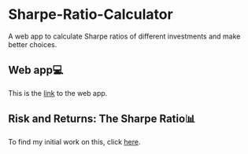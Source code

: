 # Sharpe-Ratio-Calculator
A web app to calculate Sharpe ratios of different investments and make better choices.

## Web app💻
This is the [link](https://sharpe-ratio-calculator.herokuapp.com/) to the web app.

## Risk and Returns: The Sharpe Ratio:bar_chart:
To find my initial work on this, click [here](https://github.com/devanshu125/Risk-and-Returns-The-Sharpe-Ratio).
